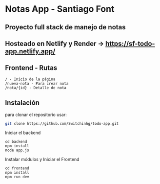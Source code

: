 # Notas App - Santiago Font
## Proyecto full stack de manejo de notas

## Hosteado en Netlify y Render -> https://sf-todo-app.netlify.app/


## Frontend - Rutas

    / - Inicio de la página
    /nueva-nota - Para crear nota
    /nota/{id} - Detalle de nota


## Instalación
para clonar el repositorio usar:

```bash
git clone https://github.com/Switchinhg/todo-app.git
```

Iniciar el backend
```code
cd backend
npm install
node app.js
```
Instalar módulos y Iniciar el Frontend
```code
cd frontend
npm install
npm run dev
```
